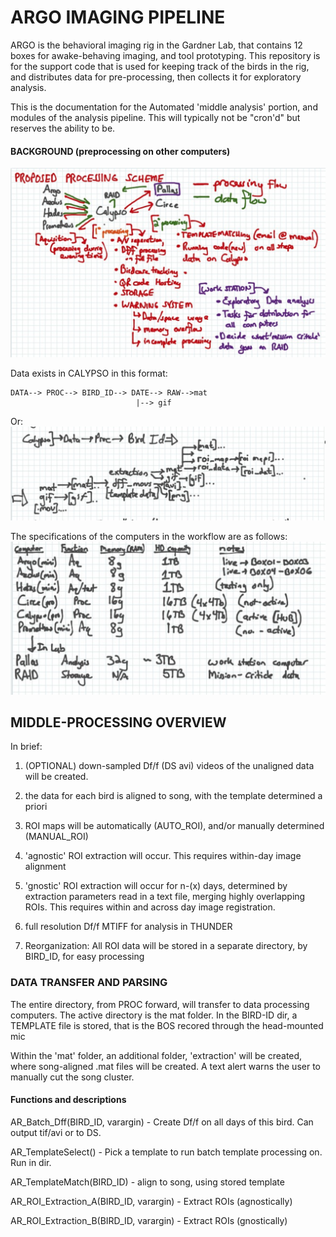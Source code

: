 # ARGO IMAGING PIPELINE
ARGO is the behavioral imaging rig in the Gardner Lab, that contains 12 boxes for awake-behaving imaging, and tool prototyping. This repository is for the support code that is used for keeping track of the birds in the rig, and distributes data for pre-processing, then collects it for exploratory analysis.

This is the documentation for the Automated 'middle analysis' portion, and modules of the analysis pipeline. This will typically not be "cron'd" but reserves the ability to be.


#### BACKGROUND (preprocessing on other computers)
![ScreenShot](imgs/Automation01.png)

Data exists in CALYPSO in this format:

    DATA--> PROC--> BIRD_ID--> DATE--> RAW-->mat
                                |--> gif

Or:
![ScreenShot](imgs/Automation03.png)


The specifications of the computers in the workflow are as follows:
![ScreenShot](imgs/Automation02.png)

## MIDDLE-PROCESSING OVERVIEW


In brief:
1. (OPTIONAL) down-sampled Df/f (DS avi) videos of the unaligned data will be created.

2. the data for each bird is aligned to song, with the template determined a priori

3. ROI maps will be automatically (AUTO_ROI), and/or manually determined (MANUAL_ROI)

4. 'agnostic' ROI extraction will occur. This requires within-day image alignment

5. 'gnostic' ROI extraction will occur for n-(x) days, determined by extraction parameters read in a text file, merging highly overlapping ROIs. This requires within and across day image registration.

6. full resolution Df/f MTIFF for analysis in THUNDER

7. Reorganization: All ROI data will be stored in a separate directory, by BIRD_ID, for easy processing




### DATA TRANSFER AND PARSING

The entire directory, from PROC forward, will transfer to data processing computers. The active directory is the mat folder. In the BIRD-ID dir, a TEMPLATE file is stored, that is the BOS recored through the head-mounted mic

Within the 'mat' folder, an additional folder, 'extraction' will be created, where song-aligned .mat files will be created. A text alert warns the user to manually cut the song cluster.




#### Functions and descriptions

AR_Batch_Dff(BIRD_ID, varargin) - Create Df/f on all days of this bird. Can output tif/avi or to DS.

AR_TemplateSelect() - Pick a template to run batch template processing on. Run in dir.

AR_TemplateMatch(BIRD_ID) - align to song, using stored template

AR_ROI_Extraction_A(BIRD_ID, varargin) - Extract ROIs (agnostically)

AR_ROI_Extraction_B(BIRD_ID, varargin) - Extract ROIs (gnostically)
